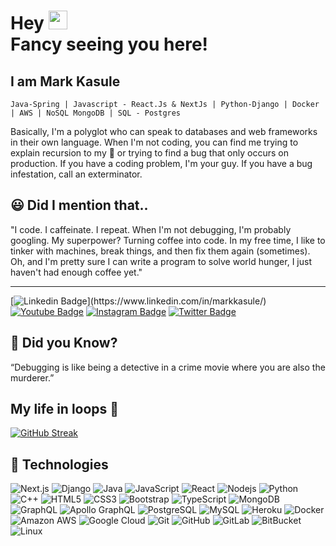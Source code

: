 <h1>Hey <img src="https://raw.githubusercontent.com/aemmadi/aemmadi/master/wave.gif" width="30"> <br/>Fancy seeing you here!</h1>
<h2>I am Mark Kasule</h2> 
<code>Java-Spring | Javascript - React.Js & NextJs | Python-Django | Docker | AWS | NoSQL MongoDB | SQL - Postgres</code>
<p>Basically, I'm a polyglot who can speak to databases and web frameworks in their own language. When I'm not coding, you can find me trying to explain recursion to my 🐶 or trying to find a bug that only occurs on production. If you have a coding problem, I'm your guy. If you have a bug infestation, call an exterminator.</p>
<h2>😃 Did I mention that..</h2>
<qoute>
  "I code. I caffeinate. I repeat. When I'm not debugging, I'm probably googling. My superpower? Turning coffee into code. In my free time, I like to tinker with machines, break things, and then fix them again (sometimes). Oh, and I'm pretty sure I can write a program to solve world hunger, I just haven't had enough coffee yet."
</qoute>
<hr/>

[![Linkedin Badge](https://img.shields.io/badge/-elitebytecode-blue?style=flat-square&logo=Linkedin&logoColor=white&link=[https://www.linkedin.com/in/markkasule](https://www.linkedin.com/in/markkasule)/)](https://www.linkedin.com/in/markkasule/)
[![Youtube Badge](https://img.shields.io/badge/-elitebytecode-darkred?style=flat-square&logo=youtube&logoColor=white&link=https://www.youtube.com/@elitebytecode)](https://www.youtube.com/@elitebytecode)
[![Instagram Badge](https://img.shields.io/badge/-elitebytecode-purple?style=flat-square&logo=instagram&logoColor=white&link=https://instagram.com/elitebytecode/)](https://instagram.com/elitebytecode)
[![Twitter Badge](https://img.shields.io/badge/-elitebytecode-blue?style=flat-square&logo=twitter&logoColor=white&link=https://twitter.com/elitebytecode/)](https://twitter.com/elitebytecode)


<h2>🧩 Did you Know?</h2> 
“Debugging is like being a detective in a crime movie where you are also the murderer.”

<h2>My life in loops 🔁</h2>

[![GitHub Streak](https://streak-stats.demolab.com?user=mkasulecoder&theme=monokai-metallian&mode=daily)](https://git.io/streak-stats)

<h2>🚧 Technologies</h2>

![Next.js](https://img.shields.io/badge/-Next.js-teal?style=flat-square&logo=Next.js)
![Django](https://img.shields.io/badge/-Django-green?style=flat-square&logo=django)
![Java](https://img.shields.io/badge/-java-E34A86?style=flat-square&logo=java)
![JavaScript](https://img.shields.io/badge/-JavaScript-black?style=flat-square&logo=javascript)
![React](https://img.shields.io/badge/-React-black?style=flat-square&logo=react)
![Nodejs](https://img.shields.io/badge/-Nodejs-black?style=flat-square&logo=Node.js)
![Python](https://img.shields.io/badge/-Python-black?style=flat-square&logo=Python)
![C++](https://img.shields.io/badge/-C++-00599C?style=flat-square&logo=c)
![HTML5](https://img.shields.io/badge/-HTML5-E34F26?style=flat-square&logo=html5&logoColor=white)
![CSS3](https://img.shields.io/badge/-CSS3-1572B6?style=flat-square&logo=css3)
![Bootstrap](https://img.shields.io/badge/-Bootstrap-563D7C?style=flat-square&logo=bootstrap)
![TypeScript](https://img.shields.io/badge/-TypeScript-007ACC?style=flat-square&logo=typescript)
![MongoDB](https://img.shields.io/badge/-MongoDB-black?style=flat-square&logo=mongodb)
![GraphQL](https://img.shields.io/badge/-GraphQL-E10098?style=flat-square&logo=graphql)
![Apollo GraphQL](https://img.shields.io/badge/-Apollo%20GraphQL-311C87?style=flat-square&logo=apollo-graphql)
![PostgreSQL](https://img.shields.io/badge/-PostgreSQL-336791?style=flat-square&logo=postgresql)
![MySQL](https://img.shields.io/badge/-MySQL-black?style=flat-square&logo=mysql)
![Heroku](https://img.shields.io/badge/-Heroku-430098?style=flat-square&logo=heroku)
![Docker](https://img.shields.io/badge/-Docker-black?style=flat-square&logo=docker)
![Amazon AWS](https://img.shields.io/badge/Amazon%20AWS-232F3E?style=flat-square&logo=amazon-aws)
![Google Cloud](https://img.shields.io/badge/Google%20Cloud-black?style=flat-square&logo=google-cloud)
![Git](https://img.shields.io/badge/-Git-black?style=flat-square&logo=git)
![GitHub](https://img.shields.io/badge/-GitHub-181717?style=flat-square&logo=github)
![GitLab](https://img.shields.io/badge/-GitLab-FCA121?style=flat-square&logo=gitlab)
![BitBucket](https://img.shields.io/badge/-BitBucket-darkblue?style=flat-square&logo=bitbucket)
![Linux](https://img.shields.io/badge/-Linux-white?style=flat-square&logo=Linux)

<!---
mkasulecoder/mkasulecoder is a ✨ special ✨ repository because its `README.md` (this file) appears on your GitHub profile.
You can click the Preview link to take a look at your changes.
--->
